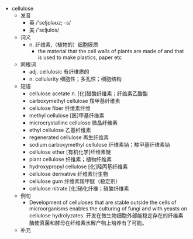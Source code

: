 - cellulose
  - 发音
    - 英 /'seljʊləʊz; -s/
    - 美 /'sɛljulos/
  - 词义
    - n. 纤维素,（植物的）细胞膜质
      - the material that the cell walls of plants are made of and that is used to make plastics, paper etc
  - 同根词
    - adj. cellulosic 有纤维质的
    - n. cellularity 细胞性；多孔性；细胞结构
  - 短语
    - cellulose acetate n. [化]醋酸纤维素；纤维素乙酸酯
    - carboxymethyl cellulose 羧甲基纤维素
    - cellulose fiber 纤维素纤维
    - methyl cellulose [医]甲基纤维素
    - microcrystalline cellulose 微晶纤维素
    - ethyl cellulose 乙基纤维素
    - regenerated cellulose 再生纤维素
    - sodium carboxymethyl cellulose 纤维素钠；羧甲基纤维素钠
    - cellulose ether [有机化学]纤维素醚
    - plant cellulose 纤维素；植物纤维素
    - hydroxypropyl cellulose [化]羟丙基纤维素
    - cellulose derivative 纤维素衍生物
    - cellulose gum 纤维素羧甲醚（稳定剂）
    - cellulose nitrate [化]硝化纤维；硝酸纤维素
  - 例句
    - Development of celluloses that are stable outside the cells of microorganisms enables the culturing of fungi and with yeasts on cellulose hydrolyzates. 开发在微生物细胞外部能稳定存在的纤维素酶使真菌和酵母在纤维素水解产物上培养有了可能。
  - 补充